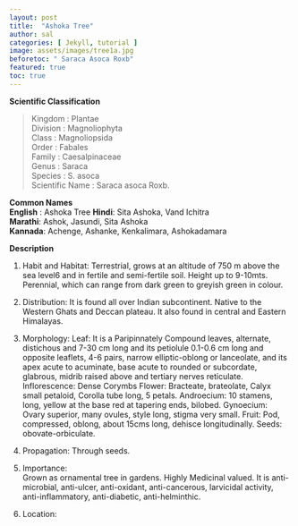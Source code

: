 ```yaml
---
layout: post
title:  "Ashoka Tree"
author: sal
categories: [ Jekyll, tutorial ]
image: assets/images/tree1a.jpg
beforetoc: " Saraca Asoca Roxb"
featured: true
toc: true
---
```


**Scientific Classification**  
>Kingdom : 		Plantae   
>Division :		Magnoliophyta   
>Class : 			Magnoliopsida   
>Order :			Fabales   
>Family : 		Caesalpinaceae   
>Genus : 		Saraca   
>Species : 		S. asoca   
>Scientific Name : 	Saraca asoca Roxb.  

**Common Names**  
**English** : 	Ashoka Tree 
**Hindi**: 		Sita Ashoka, Vand Ichitra  
**Marathi**:	Ashok, Jasundi, Sita Ashoka  
**Kannada**:	Achenge, Ashanke, Kenkalimara, Ashokadamara  


**Description** 
1. Habit and Habitat: Terrestrial, grows at an altitude of 750 m above the sea level6 and in fertile and semi-fertile soil. Height up to 9-10mts. Perennial, which can range from dark green to greyish green in colour. 
2. Distribution: It is found all over Indian subcontinent. Native to the Western Ghats and Deccan plateau. It also found in central and Eastern Himalayas.
3. Morphology:
Leaf: It is a Paripinnately Compound leaves, alternate, distichous and 7-30 cm long and its petiolule 0.1-0.6 cm long and opposite leaflets, 4-6 pairs, narrow elliptic-oblong or lanceolate, and its apex acute to acuminate, base acute to rounded or subcordate, glabrous, midrib raised above and tertiary nerves reticulate.
Inflorescence: Dense Corymbs
Flower: Bracteate, brateolate, Calyx small petaloid, Corolla tube long, 5 petals.
Androecium: 10 stamens, long, yellow at the base red at tapering ends, bilobed.
Gynoecium: Ovary superior, many ovules, style long, stigma very small.
Fruit: Pod, compressed, oblong, about 15cms long, dehisce longitudinally.
Seeds: obovate-orbiculate.
4. Propagation: Through seeds.
5. Importance:   
Grown as ornamental tree in gardens.
Highly Medicinal valued. It is anti-microbial, anti-ulcer, anti-oxidant, anti-cancerous, larvicidal activity, anti-inflammatory, anti-diabetic, anti-helminthic.

6. Location:

